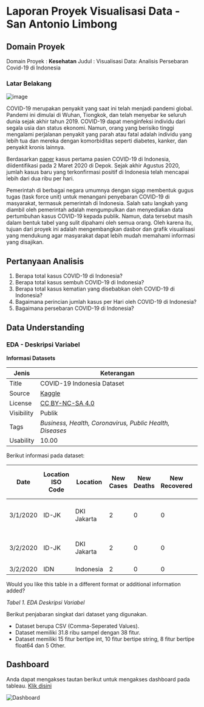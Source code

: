 # Laporan Proyek Visualisasi Data - San Antonio Limbong
## Domain Proyek
Domain Proyek : **Kesehatan**
Judul : Visualisasi Data: Analisis Persebaran Covid-19 di Indonesia

### Latar Belakang
![image](https://github.com/user-attachments/assets/aab28b18-e593-4d3f-a343-4f759ea2ae3c)

COVID-19 merupakan penyakit yang saat ini telah menjadi pandemi global. Pandemi ini dimulai di Wuhan, Tiongkok, dan telah menyebar ke seluruh dunia sejak akhir tahun 2019. COVID-19 dapat menginfeksi individu dari segala usia dan status ekonomi. Namun, orang yang berisiko tinggi mengalami perjalanan penyakit yang parah atau fatal adalah individu yang lebih tua dan mereka dengan komorbiditas seperti diabetes, kanker, dan penyakit kronis lainnya.

Berdasarkan [paper](https://www.researchgate.net/profile/Boya_Nugraha/publication/344470300_COVID-19_Pandemic_in_Indonesia_Situation_and_Challenges_of_Rehabilitation_Medicine_in_Indonesia/links/5f7d6acda6fdccfd7b4ca6e6/COVID-19-Pandemic-in-Indonesia-Situation-and-Challenges-of-Rehabilitation-Medicine-in-Indonesia.pdf) kasus pertama pasien COVID-19 di Indonesia, diidentifikasi pada 2 Maret 2020 di Depok. Sejak akhir Agustus 2020, jumlah kasus baru yang terkonfirmasi positif di Indonesia telah mencapai lebih dari dua ribu per hari.

Pemerintah di berbagai negara umumnya dengan sigap membentuk gugus tugas (task force unit) untuk menangani penyebaran COVID-19 di masyarakat, termasuk pemerintah di Indonesia. Salah satu langkah yang diambil oleh pemerintah adalah mengumpulkan dan menyediakan data pertumbuhan kasus COVID-19 kepada publik. Namun, data tersebut masih dalam bentuk tabel yang sulit dipahami oleh semua orang. Oleh karena itu, tujuan dari proyek ini adalah mengembangkan dasbor dan grafik visualisasi yang mendukung agar masyarakat dapat lebih mudah memahami informasi yang disajikan.

## Pertanyaan Analisis
1. Berapa total kasus COVID-19 di Indonesia?
2. Berapa total kasus sembuh COVID-19 di Indonesia?
3. Berapa total kasus kematian yang disebabkan oleh COVID-19 di Indonesia?
4. Bagaimana perincian jumlah kasus per Hari oleh COVID-19 di Indonesia?
5. Bagaimana persebaran COVID-19 di Indonesia?

## Data Understanding
### EDA - Deskripsi Variabel
**Informasi Datasets**

| Jenis | Keterangan |
| ------ | ------ |
| Title | COVID-19 Indonesia Dataset |
| Source | [Kaggle](https://www.kaggle.com/datasets/hendratno/covid19-indonesia/data) |
| License | [CC BY-NC-SA 4.0](https://creativecommons.org/licenses/by-nc-sa/4.0/) |
| Visibility | Publik |
| Tags | _Business, Health, Coronavirus, Public Health, Diseases_ |
| Usability | 10.00 |

Berikut informasi pada dataset: 

| Date       | Location ISO Code | Location    | New Cases | New Deaths | New Recovered | New Active Cases | Total Cases | Total Deaths | Total Recovered | Total Active Cases | Location Level | City or Regency | Province   | Country   | Continent | Island | Time Zone     | Special Status          | Total Regencies | Total Cities | Total Districts | Total Urban Villages | Total Rural Villages | Area (km²) | Population  | Population Density | Longitude    | Latitude       | New Cases per Million | Total Cases per Million | New Deaths per Million | Total Deaths per Million | Total Deaths per 100k | Case Fatality Rate | Case Recovered Rate | Growth Factor of New Cases | Growth Factor of New Deaths |
|------------|-------------------|-------------|-----------|------------|---------------|------------------|-------------|--------------|-----------------|--------------------|----------------|-----------------|------------|-----------|-----------|--------|----------------|-------------------------|-----------------|--------------|----------------|---------------------|---------------------|-------------|-------------|--------------------|--------------|----------------|-----------------------|------------------------|------------------------|-------------------------|----------------------|---------------------|---------------------|-----------------------------|-----------------------------|
| 3/1/2020   | ID-JK             | DKI Jakarta | 2         | 0          | 0             | 2                | 39          | 20           | 75              | -56                | Province       |                 | DKI Jakarta | Indonesia | Asia      | Jawa   | UTC+07:00      | Daerah Khusus Ibu Kota  | 1               | 5            | 44             | 267                 |                     | 664         | 10,846,145 | 16,334.31          | 106.8361183  | -6.204698991   | 0.18                  | 3.60                   | 0.00                   | 1.84                    | 0.18                 | 51.28%              | 192.31%             |                             |                             |
| 3/2/2020   | ID-JK             | DKI Jakarta | 2         | 0          | 0             | 2                | 41          | 20           | 75              | -54                | Province       |                 | DKI Jakarta | Indonesia | Asia      | Jawa   | UTC+07:00      | Daerah Khusus Ibu Kota  | 1               | 5            | 44             | 267                 |                     | 664         | 10,846,145 | 16,334.31          | 106.8361183  | -6.204698991   | 0.18                  | 3.78                   | 0.00                   | 1.84                    | 0.18                 | 48.78%              | 182.93%             | 1.00                        | 1.00                        |
| 3/2/2020   | IDN               | Indonesia   | 2         | 0          | 0             | 2                | 2           | 0            | 0               | 2                  | Country        |                 |            | Indonesia | Asia      |        |                |                         | 416             | 98           | 7,230          | 8,488               | 74,953              | 1,916,907   | 265,185,520 | 138.34             | 113.921327   | -0.789275      | 0.01                  | 0.01                   | 0.00                   | 0.00                    | 0.00                 | 0.00%               | 0.00%               |                             |                             |

Would you like this table in a different format or additional information added?


_Tabel 1. EDA Deskripsi Variabel_

Berikut penjabaran singkat dari dataset yang digunakan. 
- Dataset berupa CSV (Comma-Seperated Values).
- Dataset memiliki 31.8 ribu sampel dengan 38 fitur.
- Dataset memiliki 15 fitur bertipe int, 10 fitur bertipe string, 8 fitur bertipe float64 dan 5 Other.

## Dashboard
Anda dapat mengakses tautan berikut untuk mengakses dashboard pada tableau. [Klik disini](https://public.tableau.com/app/profile/san.antonio.limbong/viz/DashboarddataCovid-19diIndonesia/Dashboard)

![Dashboard](https://github.com/user-attachments/assets/4647a1d2-71f7-471a-8c07-d24cc1f45993)
